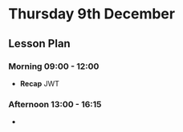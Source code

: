 # Thursday 9th December

## Lesson Plan

### Morning 09:00 - 12:00

+ **Recap** JWT

### Afternoon 13:00 - 16:15

+ 
